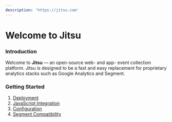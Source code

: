 ```yaml
---
description: 'https://jitsu.com'
---
```


# Welcome to Jitsu

### Introduction

Welcome to **Jitsu** — an open-source web- and app- event collection platform. Jitsu is designed to be a fast and easy replacement for proprietary analytics stacks such as Google Analytics and Segment.

### Getting Started

1. [Deployment](docs/deployment/)
2. [JavaScript Integration](docs/sending-data/javascript-reference)
3. [Configuration](docs/configuration/)
4. [Segment Compatibility](docs/other-features/segment-compatibility)






